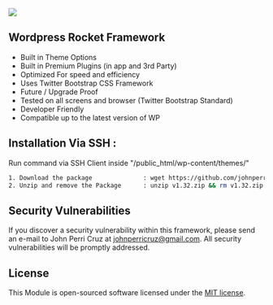 
<p align="left">
<img src="https://raw.githubusercontent.com/johnperricruz/wp-rocket-framework/master/preview.jpg">
</p>

## Wordpress Rocket Framework

- Built in Theme Options
- Built in Premium Plugins (in app and 3rd Party)
- Optimized For speed and efficiency
- Uses Twitter Bootstrap CSS Framework
- Future / Upgrade Proof
- Tested on all screens and browser (Twitter Bootstrap Standard)
- Developer Friendly
- Compatible up to the latest version of WP
 
## Installation Via SSH : 
Run command via SSH Client inside "/public_html/wp-content/themes/"

```bash
1. Download the package              : wget https://github.com/johnperricruz/wp-rocket-framework/archive/v1.32.zip
2. Unzip and remove the Package      : unzip v1.32.zip && rm v1.32.zip
```

## Security Vulnerabilities

If you discover a security vulnerability within this framework, please send an e-mail to John Perri Cruz at johnperricruz@gmail.com. All security vulnerabilities will be promptly addressed.

## License

This Module is open-sourced software licensed under the [MIT license](http://opensource.org/licenses/MIT).
